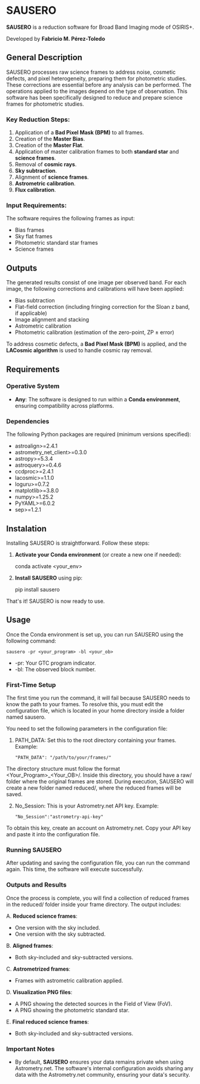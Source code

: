 # SAUSERO

__SAUSERO__ is a reduction software for Broad Band Imaging mode of OSIRIS+.

Developed by __Fabricio M. Pérez-Toledo__

## General Description

SAUSERO processes raw science frames to address noise, cosmetic defects, and pixel heterogeneity, preparing them for photometric studies. These corrections are essential before any analysis can be performed. The operations applied to the images depend on the type of observation. This software has been specifically designed to reduce and prepare science frames for photometric studies.

### Key Reduction Steps:

1. Application of a __Bad Pixel Mask (BPM)__ to all frames.
2. Creation of the __Master Bias__.
3. Creation of the __Master Flat__.
4. Application of master calibration frames to both __standard star__ and __science frames__.
5. Removal of __cosmic rays__.
6. __Sky subtraction__.
7. Alignment of __science frames__.
8. __Astrometric calibration__.
9. __Flux calibration__.

### Input Requirements:

The software requires the following frames as input:

- Bias frames
- Sky flat frames
- Photometric standard star frames
- Science frames

## Outputs

The generated results consist of one image per observed band. For each image, the following corrections and calibrations will have been applied:

- Bias subtraction
- Flat-field correction (including fringing correction for the Sloan z band, if applicable)
- Image alignment and stacking
- Astrometric calibration
- Photometric calibration (estimation of the zero-point, ZP ± error)

To address cosmetic defects, a __Bad Pixel Mask (BPM)__ is applied, and the __LACosmic algorithm__ is used to handle cosmic ray removal.

## Requirements

### Operative System
- __Any__: The software is designed to run within a __Conda environment__, ensuring compatibility across platforms.

### Dependencies
The following Python packages are required (minimum versions specified):

-  astroalign>=2.4.1
-  astrometry_net_client>=0.3.0
-  astropy>=5.3.4
-  astroquery>=0.4.6
-  ccdproc>=2.4.1
-  lacosmic>=1.1.0
-  loguru>=0.7.2
-  matplotlib>=3.8.0
-  numpy>=1.25.2
-  PyYAML>=6.0.2
-  sep>=1.2.1

## Instalation

Installing SAUSERO is straightforward. Follow these steps:

1. __Activate your Conda environment__ (or create a new one if needed):

    conda activate <your_env>

2. __Install SAUSERO__ using pip:

    pip install sausero

That's it! SAUSERO is now ready to use.

## Usage

Once the Conda environment is set up, you can run SAUSERO using the following command:

    sausero -pr <your_program> -bl <your_ob>

- -pr: Your GTC program indicator.
- -bl: The observed block number.

### First-Time Setup

The first time you run the command, it will fail because SAUSERO needs to know the path to your frames.
To resolve this, you must edit the configuration file, which is located in your home directory inside 
a folder named sausero.

You need to set the following parameters in the configuration file:

1. PATH_DATA: Set this to the root directory containing your frames. Example:

    ```
    "PATH_DATA": "/path/to/your/frames/"

The directory structure must follow the format <Your_Program>_<Your_OB>/. Inside this directory, you should have 
a raw/ folder where the original frames are stored. During execution, SAUSERO will create a new folder named 
reduced/, where the reduced frames will be saved.

2. No_Session: This is your Astrometry.net API key. Example:

    ```
    "No_Session":"astrometry-api-key"

To obtain this key, create an account on Astrometry.net. Copy your API key and paste it into the configuration file.

### Running SAUSERO

After updating and saving the configuration file, you can run the command again. This time, the software will execute successfully.

### Outputs and Results

Once the process is complete, you will find a collection of reduced frames in the reduced/ folder inside your frame 
directory. The output includes:

A. __Reduced science frames__:
- One version with the sky included.
- One version with the sky subtracted.

B. __Aligned frames__:
- Both sky-included and sky-subtracted versions.

C. __Astrometrized frames__:
- Frames with astrometric calibration applied.

D. __Visualization PNG files__:
- A PNG showing the detected sources in the Field of View (FoV).
- A PNG showing the photometric standard star.

E. __Final reduced science frames__:
- Both sky-included and sky-subtracted versions.


### Important Notes

- By default, __SAUSERO__ ensures your data remains private when using Astrometry.net. The software's internal configuration avoids sharing any data with the Astrometry.net community, ensuring your data's security.

